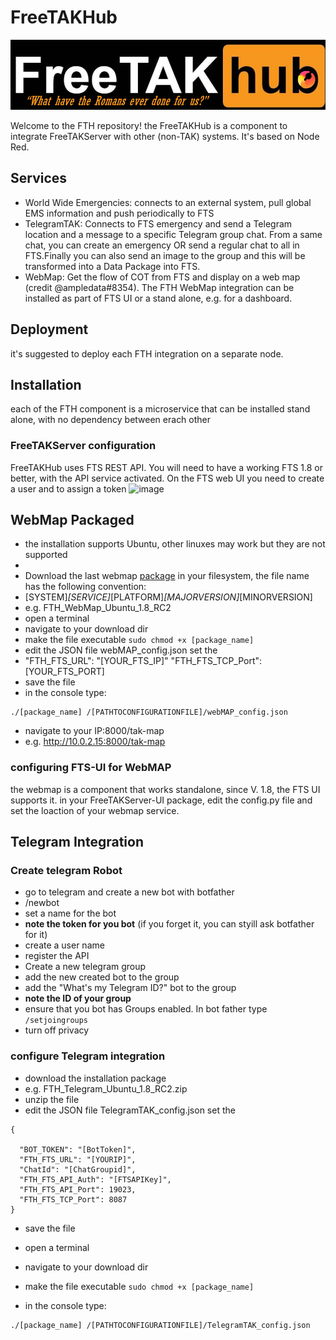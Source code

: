 # FreeTAKHub
![OFFICIAL logo of  FTH to annoy the censors and hopefully spark some sort of controversy ](FTHLOGO3.png)

Welcome to the FTH repository!
the FreeTAKHub is a component to integrate FreeTAKServer with other (non-TAK) systems. It's based on Node Red.

## Services
* World Wide Emergencies: connects to an external system, pull global EMS information and push periodically to FTS
*  TelegramTAK: Connects to FTS emergency and send a Telegram location and a message to a specific Telegram group chat. From a  same chat, you can create  an emergency OR send a regular chat to all in FTS.Finally you can also send an image to the group and this will be transformed into a Data Package into FTS.
*  WebMap: Get the flow of COT from FTS and display on a web map (credit @ampledata#8354). The FTH WebMap integration can be installed as part of FTS UI or a stand alone, e.g. for a dashboard. 

## Deployment
it's suggested to deploy each FTH integration on a separate node.

## Installation
each of the FTH component is a microservice that can be installed stand alone, with no dependency between erach other

### FreeTAKServer configuration
FreeTAKHub uses FTS REST API. You will need to have a working FTS 1.8 or better, with the API service activated. On the FTS web UI you need to create a user and to assign a token
![image](https://user-images.githubusercontent.com/60719165/118305634-9f0ac080-b4be-11eb-8b0f-47344f7d2fc2.png)

## WebMap Packaged 
* the installation supports Ubuntu, other linuxes may work but they are not supported
* 
* Download the last webmap  [package](https://github.com/FreeTAKTeam/FreeTAKHub/releases/) in your filesystem, the file name has the following convention:
* [SYSTEM]_[SERVICE]_[PLATFORM]_[MAJORVERSION]_[MINORVERSION]
* e.g. FTH_WebMap_Ubuntu_1.8_RC2
* open a terminal
* navigate to your download dir
* make the file executable
```sudo chmod +x [package_name]```
* edit the JSON file webMAP_config.json set the 
*   "FTH_FTS_URL": "[YOUR_FTS_IP]" 
  "FTH_FTS_TCP_Port": [YOUR_FTS_PORT]
*  save the file
*  in the console type:
```
./[package_name] /[PATHTOCONFIGURATIONFILE]/webMAP_config.json
```
* navigate to your IP:8000/tak-map 
* e.g. http://10.0.2.15:8000/tak-map

### configuring FTS-UI for WebMAP
the webmap is a component that works standalone, since V. 1.8, the FTS UI supports it.
in your FreeTAKServer-UI package, edit the config.py file and set the loaction of your webmap service.

## Telegram Integration

### Create telegram Robot
* go to telegram and create a new bot with botfather
* /newbot
* set a name for the bot
* **note the token for you bot** (if you forget it, you can styill ask botfather for it)
* create a user name
* register the API
* Create a new telegram group
* add the new created bot to the group
* add the "What's my Telegram ID?" bot to the group
* **note the ID of your group**
* ensure that you bot has Groups enabled. In bot father type
``` /setjoingroups```
* turn off privacy
### configure Telegram integration
* download the installation package
*  e.g. FTH_Telegram_Ubuntu_1.8_RC2.zip
*  unzip the file
* edit the JSON file TelegramTAK_config.json set the 
```  
{

  "BOT_TOKEN": "[BotToken]",
  "FTH_FTS_URL": "[YOURIP]",
  "ChatId": "[ChatGroupid]",
  "FTH_FTS_API_Auth": "[FTSAPIKey]",
  "FTH_FTS_API_Port": 19023,
  "FTH_FTS_TCP_Port": 8087
}
 ```
*  save the file
* open a terminal
* navigate to your download dir
* make the file executable
```sudo chmod +x [package_name]```

*  in the console type:
```
./[package_name] /[PATHTOCONFIGURATIONFILE]/TelegramTAK_config.json
```
